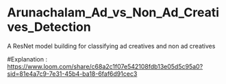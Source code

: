 # Arunachalam_Ad_vs_Non_Ad_Creatives_Detection
A ResNet model building for classifying ad creatives and non ad creatives

#Explanation : https://www.loom.com/share/c68a2c1f07e542108fdb13e05d5c95a0?sid=81e4a7c9-7e31-45b4-ba18-6faf6d91cec3
